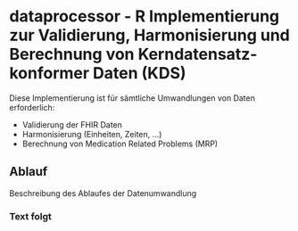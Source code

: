 # dataprocessor - R Implementierung zur Validierung, Harmonisierung und Berechnung von Kerndatensatz-konformer Daten (KDS)

Diese Implementierung ist für sämtliche Umwandlungen von Daten erforderlich:

* Validierung der FHIR Daten
* Harmonisierung (Einheiten, Zeiten, ...)
* Berechnung von Medication Related Problems (MRP)

## Ablauf

Beschreibung des Ablaufes der Datenumwandlung

### Text folgt
